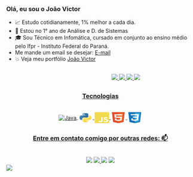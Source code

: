 ### Olá, eu sou o João Victor

  - 📈 Estudo cotidianamente, 1% melhor a cada dia.
  - 📗 Estou no 1° ano de Análise e D. de Sistemas
  - 🎓 Sou Técnico em Infomática, cursado em conjunto ao ensino médio pelo Ifpr - Instituto Federal do Paraná.
  - Me mande um email se desejar: <a target="_blank" href="mailto:joaovictorfaisca@gmail.com">E-mail</a>
  - 💥 Veja meu portfólio <a target="_blank" href="https://portfolioputzjuau.vercel.app">João Victor</a>

<div align="center"><br>
  <a href="https://github.com/putzjuau">
    <div style= "width: 40rem">
  <img height="160em"src="https://github-readme-stats.vercel.app/api?username=putzjuau&show_icons=true&theme=radical&include_all_commits=true&count_private=true&hide_border=true&locale=pt-br"/>
          <img height="160em"src="https://github-readme-streak-stats.herokuapp.com?user=putzjuau&theme=radical&&hide_border=true&date_format=j%20M%5B%20Y%5D&locale=pt-br" /> 
      
   <img height="164em"  src="https://github-readme-stats.vercel.app/api/top-langs/?username=putzjuau&theme=radical&hide_border=true&layout=compact&langs_count=5&locale=pt-br"/>
      <img height="164em" src="https://github-readme-stats.vercel.app/api/wakatime?username=putzjuau&theme=radical&hide_border=true&langs_count=5&layout=compact&locale=pt-br" />  
    </div>
</div>

##
 <h3 align="center">Tecnologias</h3>
<div style="display: inline_block" align="center"><br>
  <img align="center" alt="Java" height="30" width="40" src="https://cdn.jsdelivr.net/gh/devicons/devicon/icons/java/java-original.svg">
  <img align="center" alt="Python" height="30" width="40" src="https://raw.githubusercontent.com/devicons/devicon/master/icons/python/python-original.svg">
  <img  align="center" alt="Js" height="30" width="40" src="https://raw.githubusercontent.com/devicons/devicon/master/icons/javascript/javascript-plain.svg">
  <img align="center" alt="HTML" height="30" width="40" src="https://raw.githubusercontent.com/devicons/devicon/master/icons/html5/html5-original.svg">
  <img align="center" alt="CSS" height="30" width="40" src="https://raw.githubusercontent.com/devicons/devicon/master/icons/css3/css3-original.svg">

  

</div>
  
## 
 <h3 align="center">Entre em contato comigo por outras redes: 📫</h3><br>
 <div align="center">
  <a href="https://instagram.com/jhon_victor1" target="_blank"><img src="https://img.shields.io/badge/-Instagram-%23E4405F?style=for-the-badge&logo=instagram&logoColor=white" target="_blank"></a>
 	<a href="https://github.com/putzjuau" target="_blank"> <img src= "https://img.shields.io/badge/GitHub-100000?style=for-the-badge&logo=github&logoColor=white"/> </a> 
  <a href="mailto:ndelanhese@gmail.com"><img src="https://img.shields.io/badge/-Gmail-%23333?style=for-the-badge&logo=gmail&logoColor=white" target="_blank"></a>
  <a href="https://www.linkedin.com/in/putzjuau/" target="_blank"><img src="https://img.shields.io/badge/-LinkedIn-%230077B5?style=for-the-badge&logo=linkedin&logoColor=white" target="_blank"></a> 
 </div>
<img align="center" src="https://visitor-badge.laobi.icu/badge?page_id=putzjuau.putzjuau")/>
